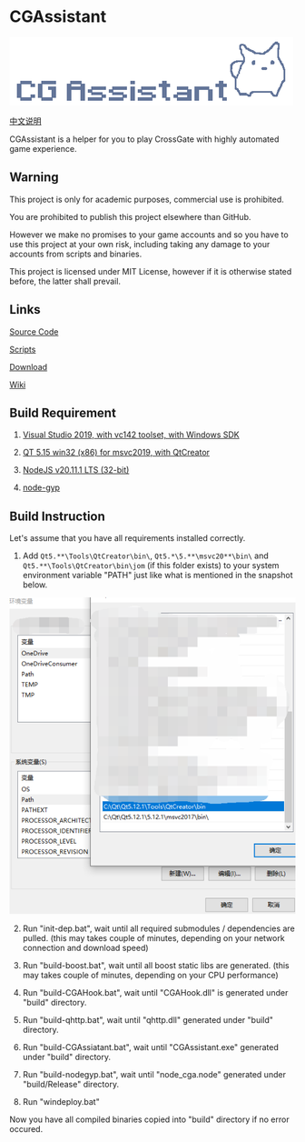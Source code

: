 # CGAssistant

![](img/logo.png)

[中文说明](READMECN.md)

CGAssistant is a helper for you to play CrossGate with highly automated game experience.

## Warning

This project is only for academic purposes, commercial use is prohibited.

You are prohibited to publish this project elsewhere than GitHub.

However we make no promises to your game accounts and so you have to use this project at your own risk, including taking any damage to your accounts from scripts and binaries.

This project is licensed under MIT License, however if it is otherwise stated before, the latter shall prevail.

## Links

[Source Code](https://github.com/hzqst/CGAssistant)

[Scripts](https://github.com/hzqst/CGAssistantJS)

[Download](https://github.com/hzqst/CGAssistant/releases)

[Wiki](https://github.com/hzqst/CGAssistant/wiki)

## Build Requirement

1. [Visual Studio 2019, with vc142 toolset, with Windows SDK](https://visualstudio.microsoft.com/)

2. [QT 5.15 win32 (x86) for msvc2019, with QtCreator](https://www.qt.io/download)

3. [NodeJS v20.11.1 LTS (32-bit)](https://nodejs.org/)

4. [node-gyp](https://www.npmjs.com/package/node-gyp)

## Build Instruction

Let's assume that you have all requirements installed correctly.

1. Add `Qt5.**\Tools\QtCreator\bin\`, `Qt5.*\5.**\msvc20**\bin\` and `Qt5.**\Tools\QtCreator\bin\jom` (if this folder exists) to your system environment variable "PATH" just like what is mentioned in the snapshot below.

![](img/1.png)

2. Run "init-dep.bat", wait until all required submodules / dependencies are pulled. (this may takes couple of minutes, depending on your network connection and download speed)

3. Run "build-boost.bat", wait until all boost static libs are generated. (this may takes couple of minutes, depending on your CPU performance)

4. Run "build-CGAHook.bat", wait until "CGAHook.dll" is generated under "build" directory.

5. Run "build-qhttp.bat", wait until "qhttp.dll" generated under "build" directory.

6. Run "build-CGAssiatant.bat", wait until "CGAssistant.exe" generated under "build" directory.

7. Run "build-nodegyp.bat", wait until "node_cga.node" generated under "build/Release" directory.

8. Run "windeploy.bat"

Now you have all compiled binaries copied into "build" directory if no error occured.
